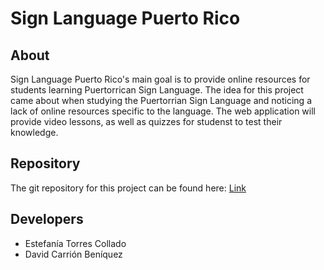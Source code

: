 # Sign Language Puerto Rico

## About

Sign Language Puerto Rico's main goal is to provide online resources for students learning Puertorrican Sign Language. The idea for this project came about when studying the Puertorrian Sign Language and noticing a lack of online resources specific to the language. The web application will provide video lessons, as well as quizzes for studenst to test their knowledge.

## Repository

The git repository for this project can be found here: [Link](https://github.com/Dav1497/sign-language-pr)

## Developers

- Estefanía Torres Collado
- David Carrión Beníquez



